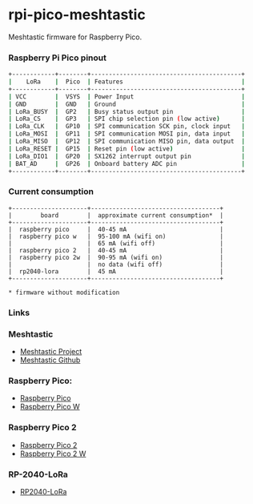# rpi-pico-meshtastic
Meshtastic firmware for Raspberry Pico.

### Raspberry Pi Pico pinout

```bash
+------------+--------+------------------------------------------+
|    LoRa    |  Pico  | Features                                 |
+------------+--------+------------------------------------------+
| VCC        |  VSYS  | Power Input                              |
| GND        |  GND   | Ground                                   |
| LoRa_BUSY  |  GP2   | Busy status output pin                   |
| LoRa_CS    |  GP3   | SPI chip selection pin (low active)      |
| LoRa_CLK   |  GP10  | SPI communication SCK pin, clock input   |
| LoRa_MOSI  |  GP11  | SPI communication MOSI pin, data input   |
| LoRa_MISO  |  GP12  | SPI communication MISO pin, data output  |
| LoRa_RESET |  GP15  | Reset pin (low active)                   |
| LoRa_DIO1  |  GP20  | SX1262 interrupt output pin              |
| BAT_AD     |  GP26  | Onboard battery ADC pin                  |
+------------+--------+------------------------------------------+
```

### Current consumption

```text
+---------------------+------------------------------------+
|        board        |  approximate current consumption*  |
+---------------------+------------------------------------+
|  raspberry pico     |  40-45 mA                          |
|  raspberry pico w   |  95-100 mA (wifi on)               |
|                     |  65 mA (wifi off)                  |
|  raspberry pico 2   |  40-45 mA                          |
|  raspberry pico 2w  |  90-95 mA (wifi on)                |
|                     |  no data (wifi off)                |
|  rp2040-lora        |  45 mA                             |
+---------------------+------------------------------------+

* firmware without modification
```

### Links

### Meshtastic

- [Meshtastic Project](https://meshtastic.org)
- [Meshtastic Github](https://github.com/meshtastic)

### Raspberry Pico:

- [Raspberry Pico](https://datasheets.raspberrypi.com/pico/pico-datasheet.pdf)
- [Raspberry Pico W](https://datasheets.raspberrypi.com/picow/pico-w-datasheet.pdf)

### Raspberry Pico 2

- [Raspberry Pico 2](https://datasheets.raspberrypi.com/pico/pico-2-datasheet.pdf)
- [Raspberry Pico 2 W](https://datasheets.raspberrypi.com/picow/pico-2-w-datasheet.pdf)

### RP-2040-LoRa
- [RP2040-LoRa](https://www.waveshare.com/wiki/RP2040-LoRa)
